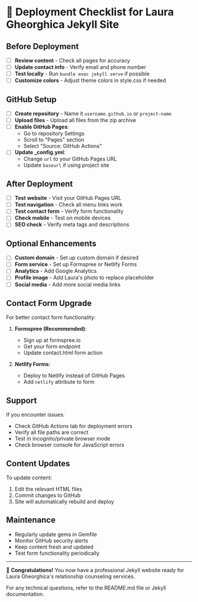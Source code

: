 # 🚀 Deployment Checklist for Laura Gheorghica Jekyll Site

## Before Deployment

- [ ] **Review content** - Check all pages for accuracy
- [ ] **Update contact info** - Verify email and phone number
- [ ] **Test locally** - Run `bundle exec jekyll serve` if possible
- [ ] **Customize colors** - Adjust theme colors in style.css if needed

## GitHub Setup

- [ ] **Create repository** - Name it `username.github.io` or `project-name`
- [ ] **Upload files** - Upload all files from the zip archive
- [ ] **Enable GitHub Pages**:
  - Go to repository Settings
  - Scroll to "Pages" section
  - Select "Source: GitHub Actions"
- [ ] **Update _config.yml**:
  - Change `url` to your GitHub Pages URL
  - Update `baseurl` if using project site

## After Deployment

- [ ] **Test website** - Visit your GitHub Pages URL
- [ ] **Test navigation** - Check all menu links work
- [ ] **Test contact form** - Verify form functionality
- [ ] **Check mobile** - Test on mobile devices
- [ ] **SEO check** - Verify meta tags and descriptions

## Optional Enhancements

- [ ] **Custom domain** - Set up custom domain if desired
- [ ] **Form service** - Set up Formspree or Netlify Forms
- [ ] **Analytics** - Add Google Analytics
- [ ] **Profile image** - Add Laura's photo to replace placeholder
- [ ] **Social media** - Add more social media links

## Contact Form Upgrade

For better contact form functionality:

1. **Formspree (Recommended)**:
   - Sign up at formspree.io
   - Get your form endpoint
   - Update contact.html form action

2. **Netlify Forms**:
   - Deploy to Netlify instead of GitHub Pages
   - Add `netlify` attribute to form

## Support

If you encounter issues:
- Check GitHub Actions tab for deployment errors
- Verify all file paths are correct
- Test in incognito/private browser mode
- Check browser console for JavaScript errors

## Content Updates

To update content:
1. Edit the relevant HTML files
2. Commit changes to GitHub
3. Site will automatically rebuild and deploy

## Maintenance

- Regularly update gems in Gemfile
- Monitor GitHub security alerts
- Keep content fresh and updated
- Test form functionality periodically

---

🎉 **Congratulations!** You now have a professional Jekyll website ready for Laura Gheorghica's relationship counseling services.

For any technical questions, refer to the README.md file or Jekyll documentation.
